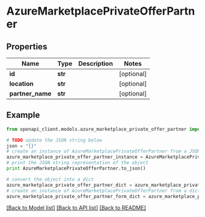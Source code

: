 # AzureMarketplacePrivateOfferPartner


## Properties
Name | Type | Description | Notes
------------ | ------------- | ------------- | -------------
**id** | **str** |  | [optional] 
**location** | **str** |  | [optional] 
**partner_name** | **str** |  | [optional] 

## Example

```python
from openapi_client.models.azure_marketplace_private_offer_partner import AzureMarketplacePrivateOfferPartner

# TODO update the JSON string below
json = "{}"
# create an instance of AzureMarketplacePrivateOfferPartner from a JSON string
azure_marketplace_private_offer_partner_instance = AzureMarketplacePrivateOfferPartner.from_json(json)
# print the JSON string representation of the object
print AzureMarketplacePrivateOfferPartner.to_json()

# convert the object into a dict
azure_marketplace_private_offer_partner_dict = azure_marketplace_private_offer_partner_instance.to_dict()
# create an instance of AzureMarketplacePrivateOfferPartner from a dict
azure_marketplace_private_offer_partner_form_dict = azure_marketplace_private_offer_partner.from_dict(azure_marketplace_private_offer_partner_dict)
```
[[Back to Model list]](../README.md#documentation-for-models) [[Back to API list]](../README.md#documentation-for-api-endpoints) [[Back to README]](../README.md)


